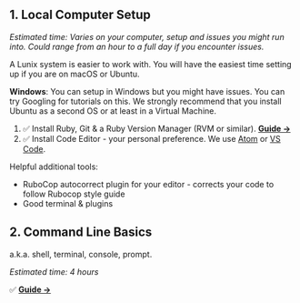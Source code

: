 ## 1. Local Computer Setup
*Estimated time: Varies on your computer, setup and issues you might run into. Could range from an hour to a full day if you encounter issues.*

A Lunix system is easier to work with. You will have the easiest time setting up if you are on macOS or Ubuntu.

**Windows**: You can setup in Windows but you might have issues. You can try Googling for tutorials on this. We strongly recommend that you install Ubuntu as a second OS or at least in a Virtual Machine.

1. ✅ Install Ruby, Git & a Ruby Version Manager (RVM or similar). **[Guide →](http://www.installrails.com)**
2. ✅ Install Code Editor - your personal preference. We use [Atom](https://atom.io) or [VS Code](https://code.visualstudio.com).

Helpful additional tools:
* RuboCop autocorrect plugin for your editor - corrects your code to follow Rubocop style guide
* Good terminal & plugins

## 2. Command Line Basics
a.k.a. shell, terminal, console, prompt.

*Estimated time: 4 hours*

✅ **[Guide →](https://ubuntu.com/tutorials/command-line-for-beginners)**
